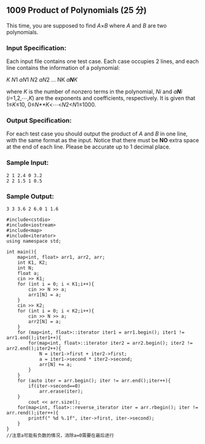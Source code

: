 ## 1009 Product of Polynomials (25 分)

This time, you are supposed to find *A*×*B* where *A* and *B* are two polynomials.

### Input Specification:

Each input file contains one test case. Each case occupies 2 lines, and each line contains the information of a polynomial:

*K* *N*1 *aN*1 *N*2 *aN*2 ... NK *a**N**K*

where *K* is the number of nonzero terms in the polynomial, *Ni* and *a**N**i* (*i*=1,2,⋯,*K*) are the exponents and coefficients, respectively. It is given that 1≤*K*≤10, 0≤*N**K*<⋯<*N*2<*N*1≤1000.

### Output Specification:

For each test case you should output the product of *A* and *B* in one line, with the same format as the input. Notice that there must be **NO** extra space at the end of each line. Please be accurate up to 1 decimal place.

### Sample Input:

```in
2 1 2.4 0 3.2
2 2 1.5 1 0.5
```

### Sample Output:

```out
3 3 3.6 2 6.0 1 1.6
```

```
#include<cstdio>
#include<iostream>
#include<map>
#include<iterator>
using namespace std;
 
int main(){
    map<int, float> arr1, arr2, arr;
    int K1, K2;
    int N;
    float a;
    cin >> K1;
    for (int i = 0; i < K1;i++){
        cin >> N >> a;
        arr1[N] = a;
    }
    cin >> K2;
    for (int i = 0; i < K2;i++){
        cin >> N >> a;
        arr2[N] = a;
    }
    for (map<int, float>::iterator iter1 = arr1.begin(); iter1 != arr1.end();iter1++){
        for(map<int, float>::iterator iter2 = arr2.begin(); iter2 != arr2.end();iter2++){
            N = iter1->first + iter2->first;
            a = iter1->second * iter2->second;
            arr[N] += a;
        }
    }
    for (auto iter = arr.begin(); iter != arr.end();iter++){
        if(iter->second==0)
            arr.erase(iter);
    }
        cout << arr.size();
    for(map<int, float>::reverse_iterator iter = arr.rbegin(); iter != arr.rend();iter++){
        printf(" %d %.1f", iter->first, iter->second);
    }
}
//注意a可能有负数的情况，消除a=0需要在最后进行
```

